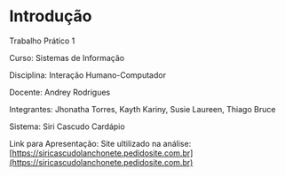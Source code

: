 # Introdução

Trabalho Prático 1

Curso: Sistemas de Informação

Disciplina: Interação Humano-Computador

Docente: Andrey Rodrigues

Integrantes: Jhonatha Torres, Kayth Kariny, Susie Laureen, Thiago Bruce

Sistema: Siri Cascudo Cardápio

Link para Apresentação: 
Site ultilizado na análise: [https://siricascudolanchonete.pedidosite.com.br](https://siricascudolanchonete.pedidosite.com.br)






